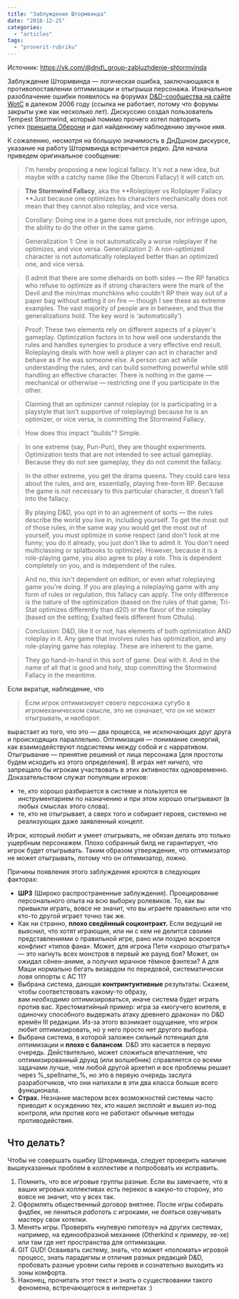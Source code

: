```yaml
---
title: "Заблуждение Штормвинда"
date: "2018-12-25"
categories: 
  - "articles"
tags: 
  - "proverit-rubriku"
---
```


Источник: https://vk.com/@dnd\_group-zabluzhdenie-shtormvinda

Заблуждение Штормвинда — логическая ошибка, заключающаяся в противопоставлении оптимизации и отыгрыша персонажа. Изначальное разоблачение ошибки появилось на форумах [D&D-сообщества на сайте WotC](https://vk.com/away.php?to=http%3A%2F%2Fcommunity.wizards.com%2Fgo%2Fthread%2Fview%2F75882%2F26203097%2FThe_Stormwind_Fallacy_&cc_key=) в далеком 2006 году (ссылка не работает, потому что форумы закрыты уже как несколько лет). Дискуссию создал пользователь Tempest Stormwind, который помимо прочего хотел повторить успех [принципа Оберони](https://vk.com/away.php?to=http%3A%2F%2Fru.rpg.wikia.com%2Fwiki%2FRule_0_Fallacy&cc_key=) и дал найденному наблюдению звучное имя.

К сожалению, несмотря на бóльшую значимость в ДнДшном дискурсе, указание на работу Штормвинда встречается редко. Для начала приведем оригинальное сообщение:

> I'm hereby proposing a new logical fallacy. It's not a new idea, but maybe with a catchy name (like the Oberoni Fallacy) it will catch on.

> **The Stormwind Fallacy**, aka the **Roleplayer vs Rollplayer Fallacy  
> **Just because one optimizes his characters mechanically does not mean that they cannot also roleplay, and vice versa.

> Corollary: Doing one in a game does not preclude, nor infringe upon, the ability to do the other in the same game.

> Generalization 1: One is not automatically a worse roleplayer if he optimizes, and vice versa. Generalization 2: A non-optimized character is not automatically roleplayed better than an optimized one, and vice versa.

> (I admit that there are some diehards on both sides — the RP fanatics who refuse to optimize as if strong characters were the mark of the Devil and the min/max munchkins who couldn't RP their way out of a paper bag without setting it on fire — though I see these as extreme examples. The vast majority of people are in between, and thus the generalizations hold. The key word is 'automatically')

> Proof: These two elements rely on different aspects of a player's gameplay. Optimization factors in to how well one understands the rules and handles synergies to produce a very effective end result. Roleplaying deals with how well a player can act in character and behave as if he was someone else. A person can act while understanding the rules, and can build something powerful while still handling an effective character. There is nothing in the game — mechanical or otherwise — restricting one if you participate in the other.

> Claiming that an optimizer cannot roleplay (or is participating in a playstyle that isn't supportive of roleplaying) because he is an optimizer, or vice versa, is committing the Stormwind Fallacy.

> How does this impact "builds"? Simple.

> In one extreme (say, Pun-Pun), they are thought experiments. Optimization tests that are not intended to see actual gameplay. Because they do not see gameplay, they do not commit the fallacy.

> In the other extreme, you get the drama queens. They could care less about the rules, and are, essentially, playing free-form RP. Because the game is not necessary to this particular character, it doesn't fall into the fallacy.

> By playing D&D, you opt in to an agreement of sorts — the rules describe the world you live in, including yourself. To get the most out of those rules, in the same way you would get the most out of yourself, you must optimize in some respect (and don't look at me funny; you do it already, you just don't like to admit it. You don't need multiclassing or splatbooks to optimize). However, because it is a role-playing game, you also agree to play a role. This is dependent completely on you, and is independent of the rules.

> And no, this isn't dependent on edition, or even what roleplaying game you're doing. If you are playing a roleplaying game with any form of rules or regulation, this fallacy can apply. The only difference is the nature of the optimization (based on the rules of that game; Tri-Stat optimizes differently than d20) or the flavor of the roleplay (based on the setting; Exalted feels different from Cthulu).

> Conclusion: D&D, like it or not, has elements of both optimization AND roleplay in it. Any game that involves rules has optimization, and any role-playing game has roleplay. These are inherent to the game.

> They go hand-in-hand in this sort of game. Deal with it. And in the name of all that is good and holy, stop committing the Stormwind Fallacy in the meantime.

Если вкратце, наблюдение, что

> Если игрок оптимизирует своего персонажа сугубо в игромеханическом смысле, это не означает, что он не может отыгрывать, и наоборот.

вырастает из того, что это — два процесса, не исключающих друг друга и происходящих параллельно. Оптимизация — понимание синергий, как взаимодействуют подсистемы между собой и с нарративом. Отыгрывание — принятие решений от лица персонажа \[для простоты будем исходить из этого определения\]. В играх нет _ничего,_ что запрещало бы игрокам участвовать в этих активностях одновременно. Доказательством служат популяции игроков:

- те, кто хорошо разбирается в системе и пользуется ее инструментарием по назначению и при этом хорошо отыгрывают (в любых смыслах этого слова).
- те, кто не отыгрывает, а сверх того и собирает героев, системно не реализующих даже заявленный концепт.

Игрок, который любит и умеет отыгрывать, не обязан делать это только ущербным персонажем. Плохо собранный билд не гарантирует, что игрок будет отыгрывать. Таким образом утверждение, что оптимизатор не может отыгрывать, потому что он оптимизатор, ложно.

Причины появления этого заблуждения кроются в следующих факторах:

- **ШРЗ** (Широко распространенные заблуждения). Проецирование персонального опыта на всю выборку ролевиков. То, как вы привыкли играть, вовсе не значит, что вы играете правильно или что кто-то другой играет точно так же.
- Как ни странно, **плохо сведённый соцконтракт.** Если ведущий не выяснил, что хотят играющие, или ни с кем не делится своими представлениями о правильной игре, рано или поздно вскроется конфликт «типов фана». Может, для игрока Пети «хорошо отыграть» — это нагнуть всех монстров в первый же раунд боя? Может, он ожидал сёнен-аниме, а получил мрачное тёмное фэнтези? А для Маши нормально бегать визардом по передовой, систематически ловя оппорты с АС 11?
- Выбрана система, дающая **контринтуитивные** результаты. Скажем, чтобы соответствовать какому-то образу, вам _необходимо_ оптимизироваться, иначе система будет играть против вас. Хрестоматийный пример: игра за «могучего воителя, в одиночку способного выдержать атаку древнего дракона» по D&D времён III редакции. Из-за этого возникает ощущение, что игрок любит оптимизировать, но у него просто нет другого выбора.
- Выбрана система, в которой заложен сильный потенциал для оптимизации и **плохо с балансом**. D&D это касается в первую очередь. Действительно, может сложиться впечатление, что оптимизированный друид (или волшебник) справляется со всеми задачами лучше, чем любой другой архетип и все проблемы решает через %\_spellname\_%, но это в первую очередь заслуга разработчиков, что они напихали в эти два класса больше всего функционала.
- **Страх.** Незнание мастером всех возможностей системы часто приводит к осуждению тех, кто нашел эксплойт и вышел из-под контроля, или против кого не работают обычные методы противодействия.

## Что делать?

Чтобы не совершать ошибку Штормвинда, следует проверить наличие вышеуказанных проблем в коллективе и попробовать их исправить.

1. Помнить, что все игровые группы разные. Если вы замечаете, что в ваших игровых коллективах есть перекос в какую-то сторону, это вовсе не значит, что у всех так.
2. Оформлять общественный договор внятнее. После игры собирать фидбек, не лениться _работать_ с игроками, не _бояться_ озвучивать мастеру свои хотелки.
3. Менять игры. Проверять «нулевую гипотезу» на других системах, например, на единообразной механике (Otherkind к примеру, хе-хе) или там где нет пространства для оптимизации.
4. GIT GUD! Осваивать систему, знать, что может «поломать» игровой процесс, знать парадигмы и отличия разных редакций D&D, пробовать разные уровни силы героев и сознательно выходить из зоны комфорта.
5. Наконец, прочитать этот текст и знать о существовании такого феномена, встречающегося в интернетах :)
